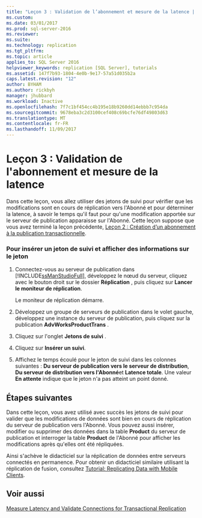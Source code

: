 ```yaml
---
title: "Leçon 3 : Validation de l’abonnement et mesure de la latence | Microsoft Docs"
ms.custom: 
ms.date: 03/01/2017
ms.prod: sql-server-2016
ms.reviewer: 
ms.suite: 
ms.technology: replication
ms.tgt_pltfrm: 
ms.topic: article
applies_to: SQL Server 2016
helpviewer_keywords: replication [SQL Server], tutorials
ms.assetid: 147f7b93-1804-4e0b-9e17-57a51d035b2a
caps.latest.revision: "12"
author: BYHAM
ms.author: rickbyh
manager: jhubbard
ms.workload: Inactive
ms.openlocfilehash: 7f7c1bf454cc4b195e18b9260dd14ebbb7c954da
ms.sourcegitcommit: 9678eba3c2d3100cef408c69bcfe76df49803d63
ms.translationtype: MT
ms.contentlocale: fr-FR
ms.lasthandoff: 11/09/2017
---
```

# <a name="lesson-3-validating-the-subscription-and-measuring-latency"></a>Leçon 3 : Validation de l'abonnement et mesure de la latence
Dans cette leçon, vous allez utiliser des jetons de suivi pour vérifier que les modifications sont en cours de réplication vers l'Abonné et pour déterminer la latence, à savoir le temps qu'il faut pour qu'une modification apportée sur le serveur de publication apparaisse sur l'Abonné. Cette leçon suppose que vous avez terminé la leçon précédente, [Leçon 2 : Création d’un abonnement à la publication transactionnelle](../../relational-databases/replication/lesson-2-creating-a-subscription-to-the-transactional-publication.md).  
  
### <a name="to-insert-a-tracer-token-and-view-information-on-the-token"></a>Pour insérer un jeton de suivi et afficher des informations sur le jeton  
  
1.  Connectez-vous au serveur de publication dans [!INCLUDE[ssManStudioFull](../../includes/ssmanstudiofull-md.md)], développez le nœud du serveur, cliquez avec le bouton droit sur le dossier **Réplication** , puis cliquez sur **Lancer le moniteur de réplication**.  
  
    Le moniteur de réplication démarre.  
  
2.  Développez un groupe de serveurs de publication dans le volet gauche, développez une instance du serveur de publication, puis cliquez sur la publication **AdvWorksProductTrans** .  
  
3.  Cliquez sur l'onglet **Jetons de suivi** .  
  
4.  Cliquez sur **Insérer un suivi**.  
  
5.  Affichez le temps écoulé pour le jeton de suivi dans les colonnes suivantes : **Du serveur de publication vers le serveur de distribution**, **Du serveur de distribution vers l'Abonné**et **Latence totale**. Une valeur **En attente** indique que le jeton n'a pas atteint un point donné.  
  
## <a name="next-steps"></a>Étapes suivantes  
Dans cette leçon, vous avez utilisé avec succès les jetons de suivi pour valider que les modifications de données sont bien en cours de réplication du serveur de publication vers l'Abonné. Vous pouvez aussi insérer, modifier ou supprimer des données dans la table **Product** du serveur de publication et interroger la table **Product** de l'Abonné pour afficher les modifications après qu'elles ont été répliquées.  
  
Ainsi s'achève le didacticiel sur la réplication de données entre serveurs connectés en permanence. Pour obtenir un didacticiel similaire utilisant la réplication de fusion, consultez [Tutorial: Replicating Data with Mobile Clients](../../relational-databases/replication/tutorial-replicating-data-with-mobile-clients.md).  
  
## <a name="see-also"></a>Voir aussi  
[Measure Latency and Validate Connections for Transactional Replication](../../relational-databases/replication/monitor/measure-latency-and-validate-connections-for-transactional-replication.md)  
  
  
  
